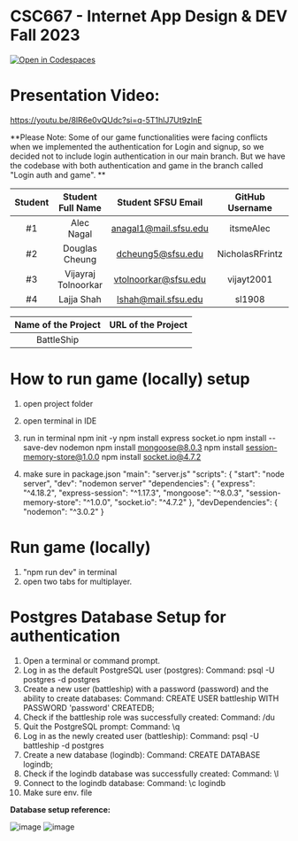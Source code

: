 # CSC667 - Internet App Design & DEV Fall 2023
[![Open in Codespaces](https://classroom.github.com/assets/launch-codespace-7f7980b617ed060a017424585567c406b6ee15c891e84e1186181d67ecf80aa0.svg)](https://classroom.github.com/open-in-codespaces?assignment_repo_id=12578946)

# Presentation Video:
https://youtu.be/8lR6e0vQUdc?si=q-5T1hlJ7Ut9zlnE

**Please Note: Some of our game functionalities were facing conflicts when we implemented the authentication for Login and signup, so we decided not to include login authentication in our main branch. But we have the codebase with both authentication and game in the branch called "Login auth and game". 
**

| Student      | Student Full Name |  Student SFSU Email   | GitHub Username |        Discord Username         |
|    :---:     |       :---:       |         :---:         |      :---:      |             :---:               |
|      #1      |     Alec Nagal    | anagal1@mail.sfsu.edu |    itsmeAlec    | aleccsucky/Alec Nagal(nickname) |
|    #2        |   Douglas Cheung  |   dcheung5@sfsu.edu   | NicholasRFrintz |       NicholasRFrintz           |
|    #3        |Vijayraj Tolnoorkar| vtolnoorkar@sfsu.edu  |    vijayt2001   | vj838/ Vijayraj Tolnoorkar      |
|    #4        |    Lajja Shah     |  lshah@mail.sfsu.edu  |    sl1908       |         dukebix                 |


|             Name of the Project               |                            URL of the Project                          | 
|                    :---:                      |                                 :---:                                  |
|   BattleShip                                    |                                                   |  

# How to run game (locally) setup
1. open project folder
   
2. open terminal in IDE
   
3. run in terminal
   npm init -y
   npm install express socket.io
   npm install --save-dev nodemon
   npm install mongoose@8.0.3
   npm install session-memory-store@1.0.0
   npm install socket.io@4.7.2


4. make sure in package.json
   "main": "server.js"
   "scripts": {
       "start": "node server",
       "dev": "nodemon server"
   "dependencies": {
       "express": "^4.18.2",
       "express-session": "^1.17.3",
       "mongoose": "^8.0.3",
       "session-memory-store": "^1.0.0",
       "socket.io": "^4.7.2"
  },
  "devDependencies": {
        "nodemon": "^3.0.2"
  }





# Run game (locally)
1. "npm run dev" in terminal
2. open two tabs for multiplayer.



# Postgres Database Setup for authentication
1.	Open a terminal or command prompt.
2.	Log in as the default PostgreSQL user (postgres):
Command: psql -U postgres -d postgres
3.	Create a new user (battleship) with a password (password) and the ability to create databases:
Command: CREATE USER battleship WITH PASSWORD 'password' CREATEDB;
4.	Check if the battleship role was successfully created:
Command: /du
5.	Quit the PostgreSQL prompt:
Command: \q
6.	Log in as the newly created user (battleship):
Command: psql -U battleship -d postgres
7.	Create a new database (logindb):
Command: CREATE DATABASE logindb;
8.	Check if the logindb database was successfully created:
Command: \l
9.	Connect to the logindb database:
Command: \c logindb
10. Make sure env. file

**Database setup reference:**


![image](https://github.com/sfsu-csc-667-fall-2023/team-term-project-group-g/assets/62590408/0cd7344a-9de6-4c9e-9a58-ac7987cc499e)
![image](https://github.com/sfsu-csc-667-fall-2023/team-term-project-group-g/assets/62590408/f5235b9b-3e15-4736-b1df-249b66f47f4b)



